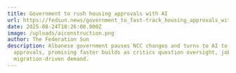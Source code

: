 ```yaml
---
title: Government to rush housing approvals with AI
url: https://fedsun.news/government_to_fast-track_housing_approvals_with_AI.html
date: 2025-08-24T18:26:00.000Z
image: /uploads/aiconstruction.png
author: The Federation Sun
description: Albanese government pauses NCC changes and turns to AI to speed
  approvals, promising faster builds as critics question oversight, jobs, and
  migration-driven demand.
---
```


